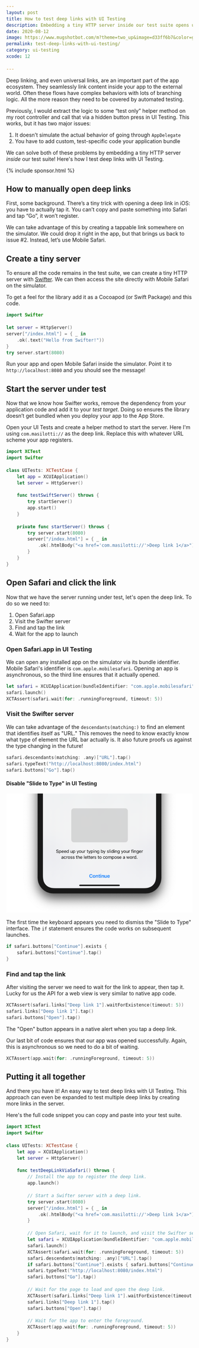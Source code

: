```yaml
---
layout: post
title: How to test deep links with UI Testing
description: Embedding a tiny HTTP server inside our test suite opens up a world of opportunity.
date: 2020-08-12
image: https://www.mugshotbot.com/m?theme=two_up&image=d33ff6b7&color=green&url=https://masilotti.com/test-deep-links-with-ui-testing/
permalink: test-deep-links-with-ui-testing/
category: ui-testing
xcode: 12

---
```


Deep linking, and even universal links, are an important part of the app ecosystem. They seamlessly link content inside your app to the external world. Often these flows have complex behaviors with lots of branching logic. All the more reason they need to be covered by automated testing.

Previously, I would extract the logic to some “test only” helper method on my root controller and call that via a hidden button press in UI Testing. This works, but it has two major issues:

1. It doesn’t simulate the actual behavior of going through `AppDelegate`
2. You have to add custom, test-specific code your application bundle

We can solve both of these problems by embedding a tiny HTTP server *inside* our test suite! Here's how I test deep links with UI Testing.

{% include sponsor.html %}

## How to manually open deep links

First, some background.  There’s a tiny trick with opening a deep link in iOS: you have to actually tap it. You can’t copy and paste something into Safari and tap “Go”, it won’t register.

We can take advantage of this by creating a tappable link somewhere on the simulator. We could drop it right in the app, but that brings us back to issue #2. Instead, let’s use Mobile Safari.

## Create a tiny server

To ensure all the code remains in the test suite, we can create a tiny HTTP server with [Swifter](https://github.com/httpswift/swifter). We can then access the site directly with Mobile Safari on the simulator.

To get a feel for the library add it as a Cocoapod (or Swift Package) and this code.

```swift
import Swifter

let server = HttpServer()
server["/index.html"] = { _ in
    .ok(.text("Hello from Swifter!"))
}
try server.start(8080)
```

Run your app and open Mobile Safari inside the simulator. Point it to `http://localhost:8080` and you should see the message!

## Start the server under test

Now that we know how Swifter works, remove the dependency from your application code and add it to your *test target*. Doing so ensures the library doesn’t get bundled when you deploy your app to the App Store.

Open your UI Tests and create a helper method to start the server. Here I'm using `com.masilotti://` as the deep link. Replace this with whatever URL scheme your app registers.

```swift
import XCTest
import Swifter

class UITests: XCTestCase {
    let app = XCUIApplication()
    let server = HttpServer()

    func testSwiftServer() throws {
        try startServer()
        app.start()
    }

    private func startServer() throws {
        try server.start(8080)
        server["/index.html"] = { _ in
            .ok(.htmlBody("<a href='com.masilotti://'>Deep link 1</a>"))
        }
    }
}
```

## Open Safari and click the link

Now that we have the server running under test, let's open the deep link. To do so we need to:

1. Open Safari.app
1. Visit the Swifter server
1. Find and tap the link
1. Wait for the app to launch

### Open Safari.app in UI Testing

We can open any installed app on the simulator via its bundle identifier. Mobile Safari's identifier is `com.apple.mobilesafari`. Opening an app is asynchronous, so the third line ensures that it actually opened.

```swift
let safari = XCUIApplication(bundleIdentifier: "com.apple.mobilesafari")
safari.launch()
XCTAssert(safari.wait(for: .runningForeground, timeout: 5))
```

### Visit the Swifter server

We can take advantage of the `descendants(matching:)` to find an element that identifies itself as "URL." This removes the need to know exactly know what type of element the URL bar actually is. It also future proofs us against the type changing in the future!

```swift
safari.descendants(matching: .any)["URL"].tap()
safari.typeText("http://localhost:8080/index.html")
safari.buttons["Go"].tap()
```

#### Disable "Slide to Type" in UI Testing

![Slide to Type keyboard](/images/slide-to-type.png)

The first time the keyboard appears you need to dismiss the "Slide to Type" interface. The `if` statement ensures the code works on subsequent launches.

```swift
if safari.buttons["Continue"].exists { 
    safari.buttons["Continue"].tap()
}
```

### Find and tap the link

After visiting the server we need to wait for the link to appear, then tap it. Lucky for us the API for a web view is very similar to native app code.

```swift
XCTAssert(safari.links["Deep link 1"].waitForExistence(timeout: 5))
safari.links["Deep link 1"].tap()
safari.buttons["Open"].tap()
```

The "Open" button appears in a native alert when you tap a deep link.

Our last bit of code ensures that our app was opened successfully. Again, this is asynchronous so we need to do a bit of waiting.

```swift
XCTAssert(app.wait(for: .runningForeground, timeout: 5))
```

## Putting it all together

And there you have it! An easy way to test deep links with UI Testing. This approach can even be expanded to test multiple deep links by creating more links in the server.

Here's the full code snippet you can copy and paste into your test suite.


```swift
import XCTest
import Swifter

class UITests: XCTestCase {
    let app = XCUIApplication()
    let server = HttpServer()

    func testDeepLinkViaSafari() throws {
        // Install the app to register the deep link.
        app.launch()

        // Start a Swifter server with a deep link.
        try server.start(8080)
        server["/index.html"] = { _ in
            .ok(.htmlBody("<a href='com.masilotti://'>Deep link 1</a>"))
        }

        // Open Safari, wait for it to launch, and visit the Swifter server.
        let safari = XCUIApplication(bundleIdentifier: "com.apple.mobilesafari")
        safari.launch()
        XCTAssert(safari.wait(for: .runningForeground, timeout: 5))
        safari.descendants(matching: .any)["URL"].tap()
        if safari.buttons["Continue"].exists { safari.buttons["Continue"].tap() }
        safari.typeText("http://localhost:8080/index.html")
        safari.buttons["Go"].tap()

        // Wait for the page to load and open the deep link.
        XCTAssert(safari.links["Deep link 1"].waitForExistence(timeout: 5))
        safari.links["Deep link 1"].tap()
        safari.buttons["Open"].tap()

        // Wait for the app to enter the foreground.
        XCTAssert(app.wait(for: .runningForeground, timeout: 5))
    }
}
```
